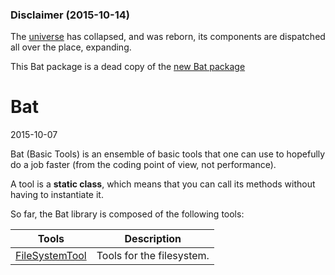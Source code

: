 ### Disclaimer (2015-10-14)

The 
[universe](https://github.com/lingtalfi/universe/) 
has collapsed, and was reborn, its components are dispatched all over the place, expanding.

This Bat package is a dead copy of the 
[new Bat package](https://github.com/lingtalfi/Bat)


Bat
==========
2015-10-07



Bat (Basic Tools) is an ensemble of basic tools that one can use to 
hopefully do a job faster (from the coding point of view, not performance).

A tool is a **static class**, which means that you can call its methods
without having to instantiate it.





So far, the Bat library is composed of the following tools:



Tools       |       Description
----------- | -----------------------
[FileSystemTool]( https://github.com/lingtalfi/universe/blob/master/planets/Bat/FileSystemTool.md )          |       Tools for the filesystem.




